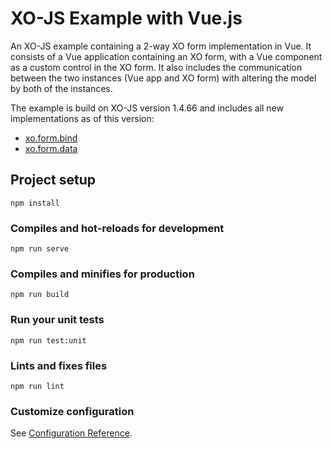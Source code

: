 # XO-JS Example with Vue.js
An XO-JS example containing a 2-way XO form implementation in Vue. It consists of a Vue application containing an XO form, with a Vue component as a custom control in the XO form. It also includes the communication between the two instances (Vue app and XO form) with altering the model by both of the instances.

The example is build on XO-JS version 1.4.66 and includes all new implementations as of this version:
* [xo.form.bind]("https://github.com/inbarazulay1997/xo-examples/blob/e195de6c25865d51608680aa4b304462c507d3d7/vue.js/src/App.vue.ts#L18-L25")
* [xo.form.data]("https://github.com/inbarazulay1997/xo-examples/blob/e195de6c25865d51608680aa4b304462c507d3d7/vue.js/src/views/Home.vue.ts#L15")

## Project setup
```
npm install
```

### Compiles and hot-reloads for development
```
npm run serve
```

### Compiles and minifies for production
```
npm run build
```

### Run your unit tests
```
npm run test:unit
```

### Lints and fixes files
```
npm run lint
```

### Customize configuration
See [Configuration Reference](https://cli.vuejs.org/config/).

